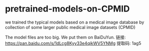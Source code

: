 # pretrained-models-on-CPMID
we trained the typical models based on a medical image database by collection of some larger public medical image datasets (CPMID)

The model files are too big. We put them on BaiDuYun. 链接: https://pan.baidu.com/s/1dLcg8Kyy33e4qikWV5YNMg 提取码: 1ag5
